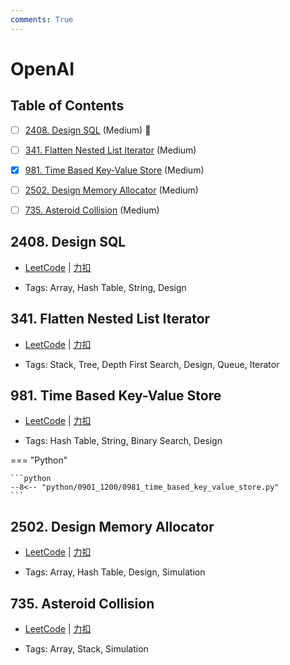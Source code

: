 ```yaml
---
comments: True
---
```


# OpenAI

## Table of Contents

- [ ] [2408. Design SQL](#2408-design-sql) (Medium) 👑
- [ ] [341. Flatten Nested List Iterator](#341-flatten-nested-list-iterator) (Medium)
- [x] [981. Time Based Key-Value Store](#981-time-based-key-value-store) (Medium)
- [ ] [2502. Design Memory Allocator](#2502-design-memory-allocator) (Medium)
- [ ] [735. Asteroid Collision](#735-asteroid-collision) (Medium)


## 2408. Design SQL

-    [LeetCode](https://leetcode.com/problems/design-sql/) | [力扣](https://leetcode.cn/problems/design-sql/)

-   Tags: Array, Hash Table, String, Design



## 341. Flatten Nested List Iterator

-    [LeetCode](https://leetcode.com/problems/flatten-nested-list-iterator/) | [力扣](https://leetcode.cn/problems/flatten-nested-list-iterator/)

-   Tags: Stack, Tree, Depth First Search, Design, Queue, Iterator



## 981. Time Based Key-Value Store

-    [LeetCode](https://leetcode.com/problems/time-based-key-value-store/) | [力扣](https://leetcode.cn/problems/time-based-key-value-store/)

-   Tags: Hash Table, String, Binary Search, Design

=== "Python"

    ```python
    --8<-- "python/0901_1200/0981_time_based_key_value_store.py"
    ```



## 2502. Design Memory Allocator

-    [LeetCode](https://leetcode.com/problems/design-memory-allocator/) | [力扣](https://leetcode.cn/problems/design-memory-allocator/)

-   Tags: Array, Hash Table, Design, Simulation



## 735. Asteroid Collision

-    [LeetCode](https://leetcode.com/problems/asteroid-collision/) | [力扣](https://leetcode.cn/problems/asteroid-collision/)

-   Tags: Array, Stack, Simulation
